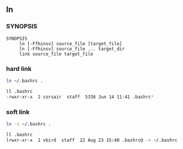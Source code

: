 ## ln
### SYNOPSIS
```
SYNOPSIS
     ln [-Ffhinsv] source_file [target_file]
     ln [-Ffhinsv] source_file ... target_dir
     link source_file target_file
```

### hard link
```bash
ln ~/.bashrc .

ll .bashrc
-rwxr-xr-x  2 corsair  staff  5336 Jun 14 11:41 .bashrc*
```

### soft link
```bash
ln -s ~/.bashrc .

ll .bashrc
lrwxr-xr-x  1 vbird  staff  22 Aug 23 15:40 .bashrc@ -> ~/.bashrc
```